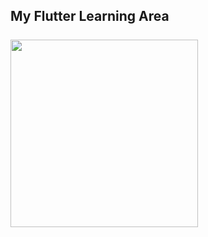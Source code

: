 ## My Flutter Learning Area <br><br><img src="https://camo.githubusercontent.com/50d7a65ffe5406b0bad412a292c922a166309ee78ad583c5c22883b523929bba/68747470733a2f2f6d69726f2e6d656469756d2e636f6d2f6d61782f3930302f312a414478613844417532705436364e7633726f527376412e676966" width="300px">

